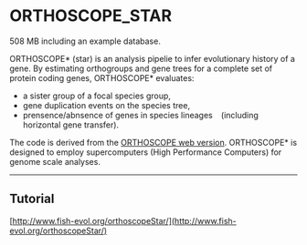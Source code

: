 # ORTHOSCOPE_STAR    

508 MB including an example database.   

ORTHOSCOPE* (star) is an analysis pipelie to infer evolutionary history of a gene. By estimating orthogroups and gene trees for a complete set of protein coding genes, ORTHOSCOPE* evaluates: 

- a sister group of a focal species group,
- gene duplication events on the species tree,
- prensence/abnsence of genes in species lineages 
  (including horizontal gene transfer).   
  
The code is derived from the [ORTHOSCOPE web version](https://github.com/jun-inoue/orthoscope). ORTHOSCOPE* is designed to employ supercomputers (High Performance Computers) for genome scale analyses.


---

## Tutorial
[http://www.fish-evol.org/orthoscopeStar/](http://www.fish-evol.org/orthoscopeStar/)


<br />  


